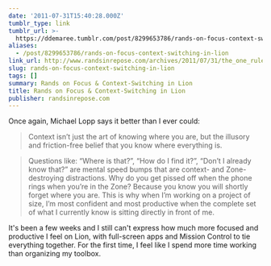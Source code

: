 ```yaml
---
date: '2011-07-31T15:40:28.000Z'
tumblr_type: link
tumblr_url: >-
  https://ddemaree.tumblr.com/post/8299653786/rands-on-focus-context-switching-in-lion
aliases:
  - /post/8299653786/rands-on-focus-context-switching-in-lion
link_url: http://www.randsinrepose.com/archives/2011/07/31/the_one_rule.html
slug: rands-on-focus-context-switching-in-lion
tags: []
summary: Rands on Focus & Context-Switching in Lion
title: Rands on Focus & Context-Switching in Lion
publisher: randsinrepose.com
---
```


Once again, Michael Lopp says it better than I ever could:

> Context isn’t just the art of knowing where you are, but the illusory and friction-free belief that you know where everything is.

> Questions like: “Where is that?”, “How do I find it?”, “Don’t I already know that?” are mental speed bumps that are context- and Zone-destroying distractions. Why do you get pissed off when the phone rings when you’re in the Zone? Because you know you will shortly forget where you are. This is why when I’m working on a project of size, I’m most confident and most productive when the complete set of what I currently know is sitting directly in front of me.

It's been a few weeks and I still can't express how much more focused and productive I feel on Lion, with full-screen apps and Mission Control to tie everything together. For the first time, I feel like I spend more time working than organizing my toolbox.